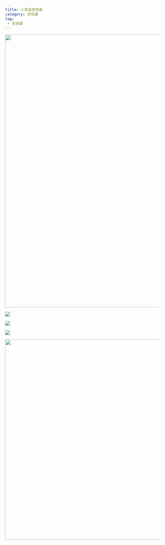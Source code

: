 ```yaml
---
title: 小幸运吉他谱
category: 吉他谱
tag: 
 - 吉他谱
---
```


<img src="http://gohoy.top/i/2023/09/03/z03lhz-1.png" title="" alt="" width="888">

![](http://gohoy.top/i/2023/09/03/z041mp-1.png)

![](http://gohoy.top/i/2023/09/03/z04gr0-1.png)

![](http://gohoy.top/i/2023/09/03/z04xeu-1.png)

<img title="" src="http://gohoy.top/i/2023/09/03/z051zt-1.png" alt="" width="653">
